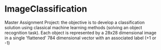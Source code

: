 # ImageClassification

Master Assignment Project:
the objective is to develop a classification solution using classical machine
learning methods (solving an object recognition task). Each object is represented 
by a 28x28 dimensional image in a single 'flattened' 784 dimensional vector with 
an associated label (+1 or -1)
